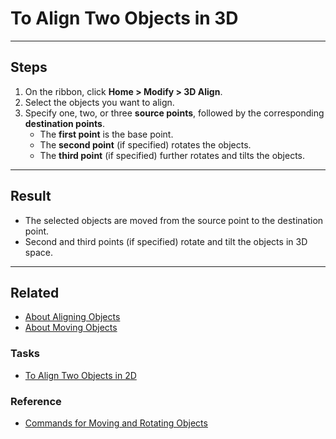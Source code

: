 # To Align Two Objects in 3D

---

## Steps
1. On the ribbon, click **Home > Modify > 3D Align**.  
2. Select the objects you want to align.  
3. Specify one, two, or three **source points**, followed by the corresponding **destination points**.  
   - The **first point** is the base point.  
   - The **second point** (if specified) rotates the objects.  
   - The **third point** (if specified) further rotates and tilts the objects.  

---

## Result
- The selected objects are moved from the source point to the destination point.  
- Second and third points (if specified) rotate and tilt the objects in 3D space.  

---

## Related
- [About Aligning Objects](../concepts/about-aligning-objects.md)  
- [About Moving Objects](../concepts/about-moving-objects.md)  

### Tasks
- [To Align Two Objects in 2D](../tasks/to-align-two-objects-in-2d.md)  

### Reference
- [Commands for Moving and Rotating Objects](../reference/commands-for-moving-and-rotating-objects.md)

